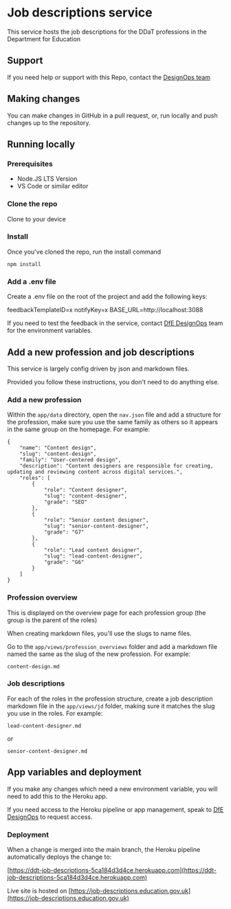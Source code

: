 # Job descriptions service

This service hosts the job descriptions for the DDaT professions in the Department for Education

## Support

If you need help or support with this Repo, contact the [DesignOps team](https://design.education.gov.uk/design-ops)

## Making changes 

You can make changes in GitHub in a pull request, or, run locally and push changes up to the repository.

## Running locally

### Prerequisites

- Node.JS LTS Version
- VS Code or similar editor

### Clone the repo

Clone to your device

### Install

Once you've cloned the repo, run the install command

```
npm install
```

### Add a .env file

Create a .env file on the root of the project and add the following keys:

feedbackTemplateID=x
notifyKey=x
BASE_URL=http://localhost:3088

If you need to test the feedback in the service, contact [DfE DesignOps](https://design.education.gov.uk/design-ops) team for the environment variables.


## Add a new profession and job descriptions

This service is largely config driven by json and markdown files.

Provided you follow these instructions, you don't need to do anything else.

### Add a new profession

Within the `app/data` directory, open the `nav.json` file and add a structure for the profession, make sure you use the same family as others so it appears in the same group on the homepage. For example:

```
{
    "name": "Content design",
    "slug": "content-design",
    "family": "User-centered design", 
    "description": "Content designers are responsible for creating, updating and reviewing content across digital services.",
    "roles": [
        {
            "role": "Content designer",
            "slug": "content-designer",
            "grade": "SEO"
        },
        {
            "role": "Senior content designer",
            "slug": "senior-content-designer",
            "grade": "G7"
        },
        {
            "role": "Lead content designer",
            "slug": "lead-content-designer",
            "grade": "G6"
        }
    ]
}
```

### Profession overview

This is displayed on the overview page for each profession group (the group is the parent of the roles)

When creating markdown files, you'll use the slugs to name files.

Go to the `app/views/profession_overviews` folder and add a markdown file named the same as the slug of the new profession. For example:

```
content-design.md
```

### Job descriptions

For each of the roles in the profession structure, create a job description markdown file in the `app/views/jd` folder, making sure it matches the slug you use in the roles. For example:

```
lead-content-designer.md
```

or 

```
senior-content-designer.md
```

## App variables and deployment

If you make any changes which need a new environment variable, you will need to add this to the Heroku app. 

If you need access to the Heroku pipeline or app management, speak to [DfE DesignOps](https://design.education.gov.uk/design-ops) to request access.


### Deployment

When a change is merged into the main branch, the Heroku pipeline automatically deploys the change to:

[https://ddt-job-descriptions-5ca184d3d4ce.herokuapp.com](https://ddt-job-descriptions-5ca184d3d4ce.herokuapp.com)

Live site is hosted on [https://job-descriptions.education.gov.uk](https://job-descriptions.education.gov.uk)
